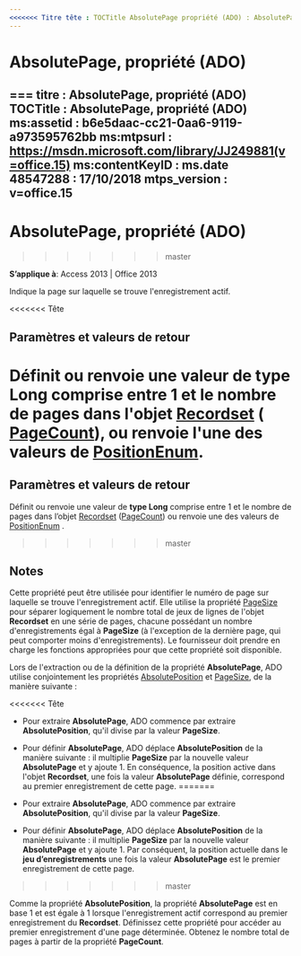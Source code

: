 ```yaml
---
<<<<<<< Titre tête : TOCTitle AbsolutePage propriété (ADO) : AbsolutePage propriété (ADO) ms:assetid : b6e5daac-cc21-0aa6-9119-a973595762bb ms:mtpsurl : https://msdn.microsoft.com/library/JJ249881(v=office.15) ms:contentKeyID : ms.date 48547288 : mtps_version 18/09/2015 : v = Office.15
---
```


# <a name="absolutepage-property-ado"></a>AbsolutePage, propriété (ADO)

=== titre : AbsolutePage, propriété (ADO) TOCTitle : AbsolutePage, propriété (ADO) ms:assetid : b6e5daac-cc21-0aa6-9119-a973595762bb ms:mtpsurl : https://msdn.microsoft.com/library/JJ249881(v=office.15) ms:contentKeyID : ms.date 48547288 : 17/10/2018 mtps_version : v=office.15
---

# <a name="absolutepage-property-ado"></a>AbsolutePage, propriété (ADO)
>>>>>>> master

**S’applique à**: Access 2013 | Office 2013

Indique la page sur laquelle se trouve l'enregistrement actif.

<<<<<<< Tête
## <a name="settings-and-return-values"></a>Paramètres et valeurs de retour

<a name="sets-or-returns-a-long-value-from-1-to-the-number-of-pages-in-the-recordsetrecordset-object-adomd-object--pagecountpagecount-property-adomd--or-returns-one-of-the-positionenumpositionenummd-values"></a>Définit ou renvoie une valeur de type **Long** comprise entre 1 et le nombre de pages dans l'objet [Recordset](recordset-object-ado.md) ( [PageCount](pagecount-property-ado.md)), ou renvoie l'une des valeurs de [PositionEnum](positionenum.md).
=======
## <a name="settings-and-return-values"></a>Paramètres et valeurs de retour

Définit ou renvoie une valeur de **type Long** comprise entre 1 et le nombre de pages dans l’objet [Recordset](recordset-object-ado.md) ([PageCount](pagecount-property-ado.md)) ou renvoie une des valeurs de [PositionEnum](positionenum.md) .
>>>>>>> master

## <a name="remarks"></a>Notes

Cette propriété peut être utilisée pour identifier le numéro de page sur laquelle se trouve l'enregistrement actif. Elle utilise la propriété [PageSize](pagesize-property-ado.md) pour séparer logiquement le nombre total de jeux de lignes de l'objet **Recordset** en une série de pages, chacune possédant un nombre d'enregistrements égal à **PageSize** (à l'exception de la dernière page, qui peut comporter moins d'enregistrements). Le fournisseur doit prendre en charge les fonctions appropriées pour que cette propriété soit disponible.

Lors de l'extraction ou de la définition de la propriété **AbsolutePage**, ADO utilise conjointement les propriétés [AbsolutePosition](absoluteposition-property-ado.md) et [PageSize](pagesize-property-ado.md), de la manière suivante :

<<<<<<< Tête
  - Pour extraire **AbsolutePage**, ADO commence par extraire **AbsolutePosition**, qu'il divise par la valeur **PageSize**.

  - Pour définir **AbsolutePage**, ADO déplace **AbsolutePosition** de la manière suivante : il multiplie **PageSize** par la nouvelle valeur **AbsolutePage** et y ajoute 1. En conséquence, la position active dans l'objet **Recordset**, une fois la valeur **AbsolutePage** définie, correspond au premier enregistrement de cette page.
=======
- Pour extraire **AbsolutePage**, ADO commence par extraire **AbsolutePosition**, qu'il divise par la valeur **PageSize**.

- Pour définir **AbsolutePage**, ADO déplace **AbsolutePosition** de la manière suivante : il multiplie **PageSize** par la nouvelle valeur **AbsolutePage** et y ajoute 1. Par conséquent, la position actuelle dans le **jeu d’enregistrements** une fois la valeur **AbsolutePage** est le premier enregistrement de cette page.
>>>>>>> master

Comme la propriété **AbsolutePosition**, la propriété **AbsolutePage** est en base 1 et est égale à 1 lorsque l'enregistrement actif correspond au premier enregistrement du **Recordset**. Définissez cette propriété pour accéder au premier enregistrement d'une page déterminée. Obtenez le nombre total de pages à partir de la propriété **PageCount**.

